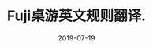 ---
layout: post
title: "Fuji桌游英文规则翻译."
description: "买了一盒Fuji, 为避免以后推新的时候新人看不懂, 翻译一下..."
date: 2019-07-19
tags: [桌游]
comments: true
share: true
---